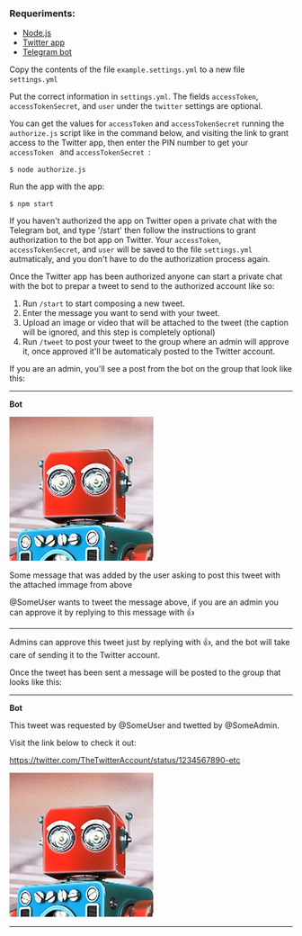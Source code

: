 ### Requeriments:

- [Node.js](https://nodejs.org/en/download/)
- [Twitter app](https://developer.twitter.com/en/docs/basics/apps/overview.html)
- [Telegram bot](https://core.telegram.org/bots)

Copy the contents of the file `example.settings.yml` to a new file `settings.yml`

Put the correct information in `settings.yml`. The fields `accessToken`, `accessTokenSecret`, and `user` under the `twitter` settings are optional.

You can get the values for `accessToken` and `accessTokenSecret` running the `authorize.js` script like in the command below, and visiting the link to grant access to the Twitter app, then enter the PIN number to get your `accessToken ` and `accessTokenSecret `:

```
$ node authorize.js
```

Run the app with the app:

```
$ npm start
```

If you haven't authorized the app on Twitter open a private chat with the Telegram bot, and type '/start' then follow the instructions to grant authorization to the bot app on Twitter. Your `accessToken`, `accessTokenSecret`, and `user` will be saved to the file `settings.yml` autmaticaly, and you don't have to do the authorization process again.

Once the Twitter app has been authorized anyone can start a private chat with the bot to prepar a tweet to send to the authorized account like so:

1. Run `/start` to start composing a new tweet.
2. Enter the message you want to send with your tweet.
3. Upload an image or video that will be attached to the tweet (the caption will be ignored, and this step is completely optional)
4. Run `/tweet` to post your tweet to the group where an admin will approve it, once approved it'll be automaticaly posted to the Twitter account.

If you are an admin, you'll see a post from the bot on the group that look like this:

---

**Bot**

![](test.png)

Some message that was added by the user asking to post this tweet with the attached immage from above

@SomeUser wants to tweet the message above, if you are an admin you can approve it by replying to this message with 👍

---

Admins can approve this tweet just by replying with 👍, and the bot will take care of sending it to the Twitter account.

Once the tweet has been sent a message will be posted to the group that looks like this:

---

**Bot**

This tweet was requested by @SomeUser and twetted by @SomeAdmin.

Visit the link below to check it out:

https://twitter.com/TheTwitterAccount/status/1234567890-etc

![](test.png)

---


